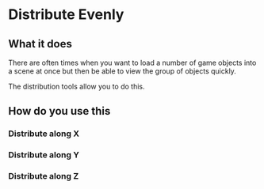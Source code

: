 # Distribute Evenly

## What it does

There are often times when you want to load a number of game objects into a scene at once but then be able to view the group of objects quickly.

The distribution tools allow you to do this.

## How do you use this

### Distribute along X

### Distribute along Y

### Distribute along Z



